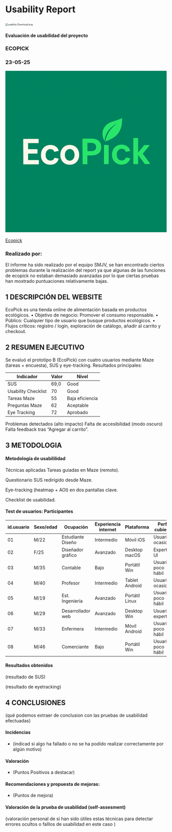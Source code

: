 # Usability Report



<img src="https://encrypted-tbn0.gstatic.com/images?q=tbn:ANd9GcRF017nhV-TFmNER2OM8UbXtdN6xwAKBYrv0i6onNfKu6Yn0BV0RK6aiOroeXl73LSY-B0&usqp=CAU" alt="usability Download png" style="zoom:50%;" />

#### Evaluación de usabilidad del proyecto 

### ECOPICK

### 23-05-25





![](https://github.com/DIU1-SMJV/UX_CaseStudy/blob/master/P4/Logotipo.png)

[Ecopick](https://github.com/VictorNievas/UX_CaseStudy)





### Realizado por:

El informe ha sido realizado por el equipo SMJV, se han encontrado ciertos problemas durante la realización del report ya que algunas de las funciones de ecopick no estaban demasiado avanzadas por lo que ciertas pruebas han mostrado puntuaciones relativamente bajas.











## 1 DESCRIPCIÓN DEL WEBSITE

EcoPick es una tienda online de alimentación basada en productos ecológicos.
• Objetivo de negocio: Promover el consumo responsable.
• Público: Cualquier tipo de usuario que busque productos ecológicos.
• Flujos críticos: registro / login, exploración de catálogo, añadir al carrito y checkout.

 



## 2 RESUMEN EJECUTIVO

Se evaluó el prototipo B (EcoPick) con cuatro usuarios mediante Maze (tareas + encuesta), SUS y eye-tracking.
Resultados principales:

  | Indicador | Valor | Nivel |
  | ---------- | --------- | --------- |
  |     SUS     |    69,0   | Good |
  |     Usability Checklist     |    70   | Good |
  |     Tareas Maze     |    55   | Baja eficiencia  |
  |     Preguntas Maze     |    62   | Aceptable  |
  |     Eye Tracking     |    72   | Aprobado  |

Problemas detectados (alto impacto)
Falta de accesibilidad (modo oscuro)
Falta feedback tras “Agregar al carrito”.


## 3 METODOLOGIA 

#### Metodología de usabililidad

Técnicas aplicadas
Tareas guiadas en Maze (remoto).

Questionario SUS redirigido desde Maze.

Eye-tracking (heatmap + AOI) en dos pantallas clave.

Checklist de usabilidad.
 

#### Test de usuarios: Participantes

  | id.usuario | Sexo/edad | Ocupación | Experiencia internet  | Plataforma | Perfil cubierto | Test | SUS score |
  | ---------- | --------- | --------- | --------------------  | ---------- | --------------- | ---- | --------- |
  |     01     |    M/22   | Estudiante Diseño    |      Intermedio       |   Móvil iOS  | Usuario ocasional | A | 80,0 |
  |     02     |    F/25   | Diseñador gráfico |         Avanzado           |    Desktop macOS   | Experto UI | A | 75,0 |
  |     03     |    M/35   | Contable  |       Bajo         |   Portátil Win  | Usuario poco hábil | A | 72,5 |
  |     04     |    M/40   | Profesor  |       Intermedio         |    Tablet Android   | Usuario ocasional | A | 85,0 |
  |     05     |    M/19   | Est. Ingeniería  |       Avanzado        |    Portátil Linux   | Usuario poco hábil | B | 70,0 |
  |     06     |    M/29   | Desarrollador web  |       Avanzado        |    Desktop Win   | Usuario experto | B | 68,0 |
  |     07     |    M/33   | Enfermera   |       Intermedio         |    Móvil Android   | Usuario poco hábil | B | 66,0 |
  |     08     |    M/46   | Comerciante  |       Bajo         |    Portátil Win   | Usuario poco hábil | B | 72,0 |

#### Resultados obtenidos



(resultado de SUS)



(resultado de eyetracking)









## 4 CONCLUSIONES 



(qué podemos extraer de conclusion con las pruebas de usabilidad efectuadas)



#### Incidencias

* (indicad si algo ha fallado o no se ha podido realizar correctamente por algún motivo)



#### Valoración 

* (Puntos Positivos a destacar)



#### Recomendaciones y propuesta de mejoras: 

* (Puntos de mejora)







#### Valoración de la prueba de usabilidad (self-assesment)

(valoración personal de si han sido útiles estas técnicas para detectar errores ocultos o falllos de usabilidad en este caso )
